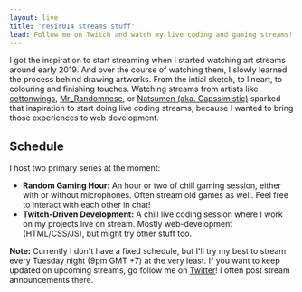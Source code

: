 ```yaml
---
layout: live
title: 'resir014 streams stuff'
lead: Follow me on Twitch and watch my live coding and gaming streams!
---
```


I got the inspiration to start streaming when I started watching art streams around early 2019. And over the course of watching them, I slowly learned the process behind drawing artworks. From the intial sketch, to lineart, to colouring and finishing touches. Watching streams from artists like [cottonwings](https://www.twitch.tv/cottonwings), [Mr_Randomnese](https://www.twitch.tv/Mr_Randomnese), or [Natsumen (aka. Capssimistic)](https://www.twitch.tv/Capssimistic) sparked that inspiration to start doing live coding streams, because I wanted to bring those experiences to web development.

## Schedule

I host two primary series at the moment:

- **Random Gaming Hour:** An hour or two of chill gaming session, either with or without microphones. Often stream old games as well. Feel free to interact with each other in chat!
- **Twitch-Driven Development:** A chill live coding session where I work on my projects live on stream. Mostly web-development (HTML/CSS/JS), but might try other stuff too.

**Note:** Currently I don't have a fixed schedule, but I'll try my best to stream every Tuesday night (9pm GMT +7) at the very least. If you want to keep updated on upcoming streams, go follow me on [Twitter](https://twitter.com/resir014)! I often post stream announcements there.
